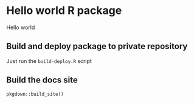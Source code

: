 # Hello world R package

Hello world

## Build and deploy package to private repository

Just run the `build-deploy.R` script

## Build the docs site

`pkgdown::build_site()`